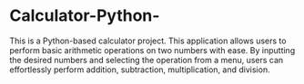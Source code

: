 # Calculator-Python-
This is a Python-based calculator project. This application allows users to perform basic arithmetic operations on two numbers with ease. By inputting the desired numbers and selecting the operation from a menu, users can effortlessly perform addition, subtraction, multiplication, and division. 
